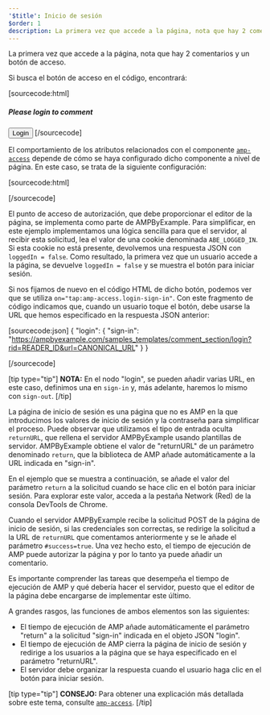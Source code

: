 ```yaml
---
'$title': Inicio de sesión
$order: 1
description: La primera vez que accede a la página, nota que hay 2 comentarios y un botón de acceso. Si busca el botón de acceso en el código, encontrará...
---
```


La primera vez que accede a la <a>página</a>, nota que hay 2 comentarios y un botón de acceso.

<amp-img src="/static/img/login-button.jpg" alt="Login button" height="290" width="300"></amp-img>

Si busca el botón de acceso en el código, encontrará:

[sourcecode:html]
<span amp-access="NOT loggedIn" role="button" tabindex="0" amp-access-hide>

  <h5>Please login to comment</h5>
  <button on="tap:amp-access.login-sign-in" class="button-primary comment-button">Login</button>
</span>
[/sourcecode]

El comportamiento de los atributos relacionados con el componente [`amp-access`](../../../../documentation/components/reference/amp-access.md) depende de cómo se haya configurado dicho componente a nivel de página. En este caso, se trata de la siguiente configuración:

[sourcecode:html]

<script id="amp-access" type="application/json">
  {
    "authorization": "https://ampbyexample.com/samples_templates/comment_section/authorization?rid=READER_ID&url=CANONICAL_URL&ref=DOCUMENT_REFERRER&_=RANDOM",
    "noPingback": "true",
    "login": {
      "sign-in": "https://ampbyexample.com/samples_templates/comment_section/login?rid=READER_ID&url=CANONICAL_URL",
      "sign-out": "https://ampbyexample.com/samples_templates/comment_section/logout"
    },
    "authorizationFallbackResponse": {
      "error": true,
      "loggedIn": false
    }
  }
</script>

[/sourcecode]

El punto de acceso de autorización, que debe proporcionar el editor de la página, se implementa como parte de AMPByExample. Para simplificar, en este ejemplo implementamos una lógica sencilla para que el servidor, al recibir esta solicitud, lea el valor de una cookie denominada `ABE_LOGGED_IN`. Si esta cookie no está presente, devolvemos una respuesta JSON con `loggedIn = false`. Como resultado, la primera vez que un usuario accede a la página, se devuelve `loggedIn = false` y se muestra el botón para iniciar sesión.

Si nos fijamos de nuevo en el código HTML de dicho botón, podemos ver que se utiliza `on="tap:amp-access.login-sign-in"`. Con este fragmento de código indicamos que, cuando un usuario toque el botón, debe usarse la URL que hemos especificado en la respuesta JSON anterior:

[sourcecode:json]
{
"login": {
"sign-in": "https://ampbyexample.com/samples_templates/comment_section/login?rid=READER_ID&url=CANONICAL_URL"
}
}

[/sourcecode]

[tip type="tip"] <strong>NOTA:</strong> En el nodo "login", se pueden añadir varias URL, en este caso, definimos una en `sign-in` y, más adelante, haremos lo mismo con `sign-out`. [/tip]

La página de inicio de sesión es una página que no es AMP en la que introducimos los valores de inicio de sesión y la contraseña para simplificar el proceso. Puede observar que utilizamos el tipo de entrada oculta `returnURL`, que rellena el servidor AMPByExample usando plantillas de servidor. AMPByExample obtiene el valor de "returnURL" de un parámetro denominado `return`, que la biblioteca de AMP añade automáticamente a la URL indicada en "sign-in".

En el ejemplo que se muestra a continuación, se añade el valor del parámetro `return` a la solicitud cuando se hace clic en el botón para iniciar sesión. Para explorar este valor, acceda a la pestaña Network (Red) de la consola DevTools de Chrome.

<amp-img src="/static/img/return-parameter.jpg" alt="Return parameter" height="150" width="600"></amp-img>

Cuando el servidor AMPByExample recibe la solicitud POST de la página de inicio de sesión, si las credenciales son correctas, se redirige la solicitud a la URL de `returnURL` que comentamos anteriormente y se le añade el parámetro `#success=true`. Una vez hecho esto, el tiempo de ejecución de AMP puede autorizar la página y por lo tanto ya puede añadir un comentario.

Es importante comprender las tareas que desempeña el tiempo de ejecución de AMP y qué debería hacer el servidor, puesto que el editor de la página debe encargarse de implementar este último.

A grandes rasgos, las funciones de ambos elementos son las siguientes:

- El tiempo de ejecución de AMP añade automáticamente el parámetro "return" a la solicitud "sign-in" indicada en el objeto JSON "login".
- El tiempo de ejecución de AMP cierra la página de inicio de sesión y redirige a los usuarios a la página que se haya especificado en el parámetro "returnURL".
- El servidor debe organizar la respuesta cuando el usuario haga clic en el botón para iniciar sesión.

[tip type="tip"] <strong>CONSEJO:</strong> Para obtener una explicación más detallada sobre este tema, consulte [`amp-access`](../../../../documentation/components/reference/amp-access.md). [/tip]
